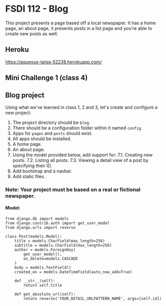 # FSDI 112 - Blog
This project presents a page based off a local newspaper. It has a home page, an about page, it presents posts in a list page and you're able to create new posts as well.

## Heroku
https://aqueous-taiga-52238.herokuapp.com/

## Mini Challenge 1 (class 4)

## Blog project

Using what we've learned in class 1, 2 and 3, let's create and configure a new project:

1. The project directory should be `blog`.
2. There should be a configuration folder within it named `config`.
3. Apps for `pages` and `posts` should exist.
4. All apps should be installed.
5. A home page.
6. An about page.
7. Using the model provided below, add support for:
    7.1. Creating new posts.
    7.2. Listing all posts.
    7.3. Viewing a detail view of a post by specifying their ID.
8. Add bootstrap and a navbar.
9. Add static files.

### Note: Your project must be based on a real or fictional newspaper.

#### Model:

```
from django.db import models
from django.contrib.auth import get_user_model
from django.urls import reverse

class Post(models.Model):
    title = models.CharField(max_length=256)
    subtitle = models.CharField(max_length=256)
    author = models.ForeignKey(
        get_user_model(),
        on_delete=models.CASCADE
    )
    body = models.TextField()
    created_on = models.DateTimeField(auto_now_add=True)

    def __str__(self):
        return self.title

    def get_absolute_url(self):
        return reverse('YOUR_DETAIL_URLPATTERN_NAME', args=[self.id])

```